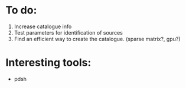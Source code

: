 # To do:
1. Increase catalogue info
2. Test parameters for identification of sources
3. Find an efficient way to create the catalogue. (sparse matrix?, gpu?)

# Interesting tools:
- pdsh
